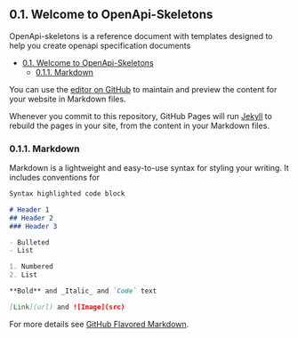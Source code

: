 ## 0.1. Welcome to OpenApi-Skeletons

OpenApi-skeletons is a reference document with templates designed to help you create openapi specification documents

<!-- TOC -->

- [0.1. Welcome to OpenApi-Skeletons](#01-welcome-to-openapi-skeletons)
    - [0.1.1. Markdown](#011-markdown)

<!-- /TOC -->



You can use the [editor on GitHub](https://github.com/samuelmensah/openapi-skeletons/edit/master/README.md) to maintain and preview the content for your website in Markdown files.

Whenever you commit to this repository, GitHub Pages will run [Jekyll](https://jekyllrb.com/) to rebuild the pages in your site, from the content in your Markdown files.

### 0.1.1. Markdown

Markdown is a lightweight and easy-to-use syntax for styling your writing. It includes conventions for

```markdown
Syntax highlighted code block

# Header 1
## Header 2
### Header 3

- Bulleted
- List

1. Numbered
2. List

**Bold** and _Italic_ and `Code` text

[Link](url) and ![Image](src)
```

For more details see [GitHub Flavored Markdown](https://guides.github.com/features/mastering-markdown/).


